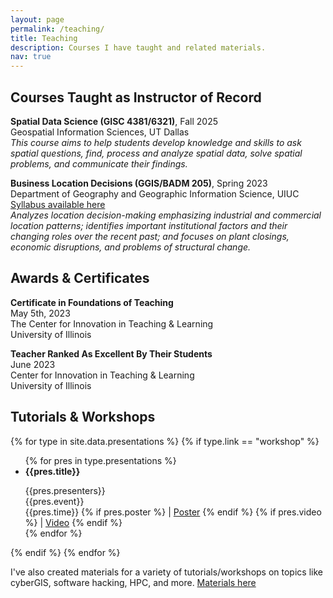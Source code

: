 ```yaml
---
layout: page
permalink: /teaching/
title: Teaching
description: Courses I have taught and related materials.
nav: true
---
```


## Courses Taught as Instructor of Record

**Spatial Data Science (GISC 4381/6321)**, Fall 2025  
Geospatial Information Sciences, UT Dallas  
*This course aims to help students develop knowledge and skills to ask spatial questions, find, process and analyze spatial data, solve spatial problems, and communicate their findings.*

**Business Location Decisions (GGIS/BADM 205)**, Spring 2023  
Department of Geography and Geographic Information Science, UIUC  
[Syllabus available here](/assets/pdf/GGIS205-Spring2023.pdf)  
*Analyzes location decision-making emphasizing industrial and commercial location patterns; identifies important institutional factors and their changing roles over the recent past; and focuses on plant closings, economic disruptions, and problems of structural change.*  



## Awards & Certificates

**Certificate in Foundations of Teaching**  
May 5th, 2023  
The Center for Innovation in Teaching & Learning  
University of Illinois

**Teacher Ranked As Excellent By Their Students**  
June 2023  
Center for Innovation in Teaching & Learning  
University of Illinois


## Tutorials & Workshops

{% for type in site.data.presentations %}
  {% if type.link == "workshop" %}
  <ul>
  {% for pres in type.presentations %}
    <li><b>{{pres.title}}</b><br>
    <p style="text-align:left;">
        {{pres.presenters}}<br>
        {{pres.event}}
        <span style="float:right;">
            {{pres.time}}
            {% if pres.poster %}
            | <a href="{{pres.poster}}" target="_blank">Poster</a>
            {% endif %}
            {% if pres.video %}
            | <a href="{{pres.video}}" target="_blank">Video</a>
            {% endif %}
        </span>
    </p>
    </li>
  {% endfor %}
  </ul>
  {% endif %}
{% endfor %}


I've also created materials for a variety of tutorials/workshops on topics like cyberGIS, software hacking, HPC, and more. [Materials here](/code/#edu)
